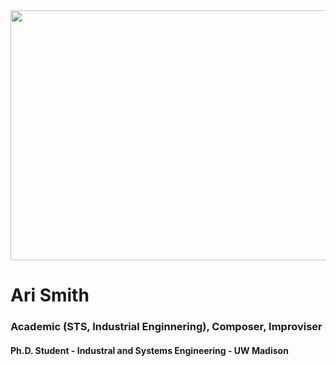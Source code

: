 <img src="_DSC0289.JPG" width="600" height="400">

# Ari Smith
### Academic (STS, Industrial Enginnering), Composer, Improviser
#### Ph.D. Student - Industral and Systems Engineering - UW Madison
